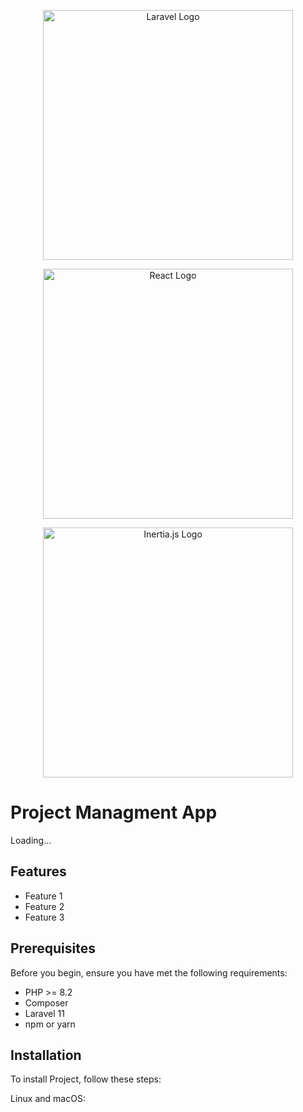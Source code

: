 <p align="center"><a href="https://laravel.com" target="_blank"><img src="https://raw.githubusercontent.com/laravel/art/master/logo-lockup/5%20SVG/2%20CMYK/1%20Full%20Color/laravel-logolockup-cmyk-red.svg" width="400" alt="Laravel Logo"></a></p>
<p align="center">
  <a href="https://reactjs.org" target="_blank">
    <img src="https://icons8.com/icons/set/react-logo" width="400" alt="React Logo">
  </a>
</p>

<p align="center">
  <a href="https://inertiajs.com" target="_blank">
    <img src="https://icons8.com/icons/set/inertia-js" width="400" alt="Inertia.js Logo">
  </a>
</p>




# Project Managment App

Loading...

## Features

- Feature 1
- Feature 2
- Feature 3

## Prerequisites

Before you begin, ensure you have met the following requirements:
- PHP >= 8.2
- Composer
- Laravel 11
- npm or yarn

## Installation

To install Project, follow these steps:

Linux and macOS:


